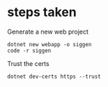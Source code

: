 # steps taken

Generate a new web project

```shell
dotnet new webapp -o siggen
code -r siggen
```

Trust the certs

```shell
dotnet dev-certs https --trust
```
